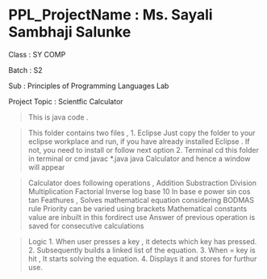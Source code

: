 # PPL_ProjectName : Ms. Sayali Sambhaji Salunke

Class : SY COMP 

Batch : S2

Sub : Principles of Programming Languages Lab

Project Topic : Scientfic Calculator

> This is java code .

> This folder contains two files ,
	1. Eclipse
		Just copy the folder to your eclipse workplace and run, if you have already installed Eclipse .
		If not, you need to install or follow next option
	2. Terminal
		cd this folder in terminal or cmd
		javac *.java
		java Calculator
		and hence a window will appear

> Calculator does following operations ,
	Addition
	Substraction
	Division
	Multiplication
	Factorial
	Inverse
	log
	base 10
	ln base e
	power
	sin
	cos
	tan
> Feathures ,
	Solves mathematical equation considering BODMAS rule 
	Priority can be varied using brackets
	Mathematical constants value are inbuilt in this fordirect use
	Answer of previous operation is saved for consecutive calculations
	
> Logic
	1. When user presses a key , it detects which key has pressed.
	2. Subsequently builds a linked list of the equation.
	3. When = key is hit , It starts solving the equation. 
	4. Displays it and stores for furthur use.
	
